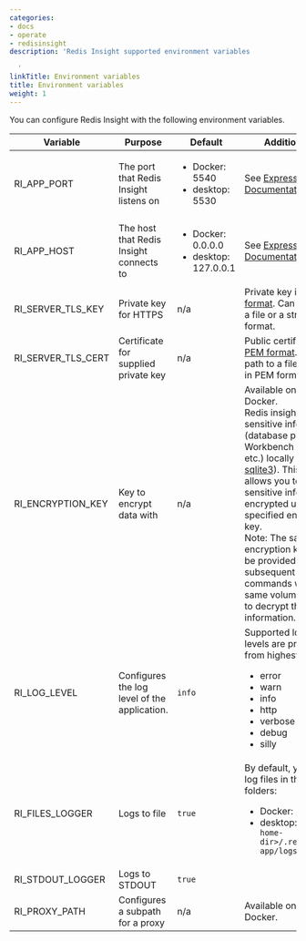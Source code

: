 ```yaml
---
categories:
- docs
- operate
- redisinsight
description: 'Redis Insight supported environment variables

  '
linkTitle: Environment variables
title: Environment variables
weight: 1
---
```

You can configure Redis Insight with the following environment variables.

| Variable | Purpose | Default | Additional info |
| --- | --- | --- | --- |
| RI_APP_PORT | The port that Redis Insight listens on | <ul><li> Docker: 5540 <li> desktop: 5530 </ul> | See [Express Documentation](https://expressjs.com/en/api.html#app.listen)|
| RI_APP_HOST | The host that Redis Insight connects to | <ul><li> Docker: 0.0.0.0 <li> desktop: 127.0.0.1 </ul> | See [Express Documentation](https://expressjs.com/en/api.html#app.listen)|
| RI_SERVER_TLS_KEY | Private key for HTTPS | n/a | Private key in [PEM format](https://www.ssl.com/guide/pem-der-crt-and-cer-x-509-encodings-and-conversions/#ftoc-heading-3). Can be a path to a file or a string in PEM format.|
| RI_SERVER_TLS_CERT | Certificate for supplied private key | n/a | Public certificate in [PEM format](https://www.ssl.com/guide/pem-der-crt-and-cer-x-509-encodings-and-conversions/#ftoc-heading-3). Can be a path to a file or a string in PEM format.|
| RI_ENCRYPTION_KEY | Key to encrypt data with | n/a | Available only for Docker. <br> Redis insight stores sensitive information (database passwords, Workbench history, etc.) locally (using [sqlite3](https://github.com/TryGhost/node-sqlite3)). This variable allows you to store sensitive information encrypted using the specified encryption key. <br />Note: The same encryption key should be provided for subsequent `docker run` commands with the same volume attached to decrypt the information. |
| RI_LOG_LEVEL | Configures the log level of the application. | `info` | Supported logging levels are prioritized from highest to lowest: <ul> <li>error<li> warn<li>info<li> http<li> verbose<li> debug<li> silly</ul> |
| RI_FILES_LOGGER | Logs to file | `true` | By default, you can find log files in the following folders: <ul> <li> Docker: `/data/logs` <li> desktop: `<user-home-dir>/.redisinsight-app/logs` </ul>|
| RI_STDOUT_LOGGER | Logs to STDOUT | `true` | |
| RI_PROXY_PATH | Configures a subpath for a proxy | n/a | Available only for Docker. |

